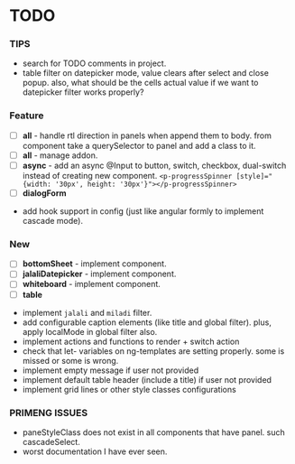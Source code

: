 # TODO

### TIPS

- search for TODO comments in project.
- table filter on datepicker mode, value clears after select and close popup. also, what should be the cells actual
  value if we want to datepicker filter works properly?

### Feature

- [ ] **all** - handle rtl direction in panels when append them to body. from component take a querySelector to panel and add a class to it.
- [ ] **all** - manage addon.
- [ ] **async** - add an async @Input to button, switch, checkbox, dual-switch instead of creating new component.
  `<p-progressSpinner [style]="{width: '30px', height: '30px'}"></p-progressSpinner>`
- [ ] **dialogForm**
- add hook support in config (just like angular formly to implement cascade mode).

### New

- [ ] **bottomSheet** - implement component.
- [ ] **jalaliDatepicker** - implement component.
- [ ] **whiteboard** - implement component.
- [ ] **table**
- implement `jalali` and `miladi` filter.
- add configurable caption elements (like title and global filter). plus, apply localMode in global filter also.
- implement actions and functions to render + switch action
- check that let- variables on ng-templates are setting properly. some is missed or some is wrong.
- implement empty message if user not provided
- implement default table header (include a title) if user not provided
- implement grid lines or other style classes configurations

### PRIMENG ISSUES

- paneStyleClass does not exist in all components that have panel. such cascadeSelect.
- worst documentation I have ever seen. 
